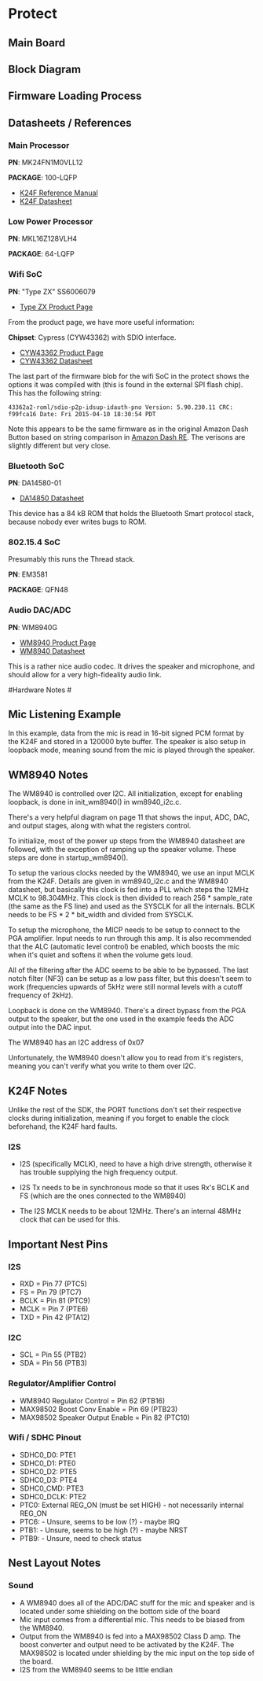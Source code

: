 # Protect #


## Main Board ##


## Block Diagram ##

## Firmware Loading Process ##


## Datasheets / References ##



### Main Processor ###

**PN**: MK24FN1M0VLL12

**PACKAGE**: 100-LQFP

- [K24F Reference Manual](https://www.nxp.com/docs/en/reference-manual/K24P144M120SF5RM.pdf)
- [K24F Datasheet](https://www.nxp.com/docs/en/data-sheet/K24P144M120SF5.pdf)

### Low Power Processor ###

**PN**: MKL16Z128VLH4

**PACKAGE**: 64-LQFP

### Wifi SoC ###

**PN**: "Type ZX" SS6006079

- [Type ZX Product Page](https://wireless.murata.com/eng/type-zx.html)

From the product page, we have more useful information:

**Chipset**: Cypress (CYW43362) with SDIO interface.

- [CYW43362 Product Page](http://www.cypress.com/documentation/datasheets/cyw43362-single-chip-ieee-80211-bgn-macbasebandradio-sdio)
- [CYW43362 Datasheet](http://www.cypress.com/file/363721/download)

The last part of the firmware blob for the wifi SoC in the protect shows the options it was compiled with (this is found in the external SPI flash chip). This has the following string:

```43362a2-roml/sdio-p2p-idsup-idauth-pno Version: 5.90.230.11 CRC: f99fca16 Date: Fri 2015-04-10 18:30:54 PDT```

Note this appears to be the same firmware as in the original Amazon Dash Button based on string comparison in [Amazon Dash RE](https://github.com/dekuNukem/Amazon_Dash_Button). The verisons are slightly different but very close.

 
### Bluetooth SoC ###

**PN**: DA14580-01

- [DA14850 Datasheet](https://support.dialog-semiconductor.com/downloads/DA14580_DS_v3.1.pdf)

This device has a 84 kB ROM that holds the Bluetooth Smart protocol stack, because nobody ever writes bugs to ROM.

### 802.15.4 SoC ###

Presumably this runs the Thread stack.

**PN**: EM3581

**PACKAGE**: QFN48

### Audio DAC/ADC ###

**PN**: WM8940G

- [WM8940 Product Page](https://www.cirrus.com/products/wm8940/)
- [WM8940 Datasheet](https://statics.cirrus.com/pubs/proDatasheet/WM8940_v4.3.pdf)

This is a rather nice audio codec. It drives the speaker and microphone, and should allow for a very high-fideality audio link.

#Hardware Notes #

## Mic Listening Example ##

In this example, data from the mic is read in 16-bit signed PCM format by the K24F and stored in a 120000 byte buffer. The speaker is also setup in loopback mode, meaning sound from the mic is played through the speaker.

## WM8940 Notes ##

The WM8940 is controlled over I2C. All initialization, except for enabling loopback, is done in init_wm8940() in wm8940_i2c.c. 

There's a very helpful diagram on page 11 that shows the input, ADC, DAC, and output stages, along with what the registers control.

To initialize, most of the power up steps from the WM8940 datasheet are followed, with the exception of ramping up the speaker volume. These steps are done in startup_wm8940().

To setup the various clocks needed by the WM8940, we use an input MCLK from the K24F. Details are given in wm8940_i2c.c and the WM8940 datasheet, but basically this clock is fed into a PLL which steps the 12MHz MCLK to 98.304MHz.
This clock is then divided to reach 256 * sample_rate (the same as the FS line) and used as the SYSCLK for all the internals. BCLK needs to be FS * 2 * bit_width and divided from SYSCLK.  

To setup the microphone, the MICP needs to be setup to connect to the PGA amplifier. Input needs to run through this amp. It is also recommended that the ALC (automatic level control) be enabled, which boosts the mic when it's quiet and softens it when the volume gets loud.

All of the filtering after the ADC seems to be able to be bypassed. The last notch filter (NF3) can be setup as a low pass filter, but this doesn't seem to work (frequencies upwards of 5kHz were still normal levels with a cutoff frequency of 2kHz).

Loopback is done on the WM8940. There's a direct bypass from the PGA output to the speaker, but the one used in the example feeds the ADC output into the DAC input.

The WM8940 has an I2C address of 0x07

Unfortunately, the WM8940 doesn't allow you to read from it's registers, meaning you can't verify what you write to them over I2C.

## K24F Notes ##
Unlike the rest of the SDK, the PORT functions don't set their respective clocks during initialization, meaning if you forget to enable the clock beforehand, the K24F hard faults.

### I2S ###
* I2S (specifically MCLK), need to have a high drive strength, otherwise it has trouble supplying the high frequency output.

* I2S Tx needs to be in synchronous mode so that it uses Rx's BCLK and FS (which are the ones connected to the WM8940)

* The I2S MCLK needs to be about 12MHz. There's an internal 48MHz clock that can be used for this.

## Important Nest Pins ##

### I2S ###
* RXD = Pin 77 (PTC5)
* FS = Pin 79 (PTC7)
* BCLK = Pin 81 (PTC9)
* MCLK = Pin 7 (PTE6)
* TXD = Pin 42 (PTA12)

### I2C ###
* SCL = Pin 55 (PTB2)
* SDA = Pin 56 (PTB3)

### Regulator/Amplifier Control ###
* WM8940 Regulator Control = Pin 62 (PTB16)
* MAX98502 Boost Conv Enable = Pin 69 (PTB23)
* MAX98502 Speaker Output Enable = Pin 82 (PTC10)

### Wifi / SDHC Pinout ###
* SDHC0_D0: PTE1
* SDHC0_D1: PTE0
* SDHC0_D2: PTE5
* SDHC0_D3: PTE4
* SDHC0_CMD: PTE3
* SDHC0_DCLK: PTE2
* PTC0: External REG_ON (must be set HIGH) - not necessarily internal REG_ON
* PTC6: - Unsure, seems to be low (?) - maybe IRQ
* PTB1: - Unsure, seems to be high (?) - maybe NRST
* PTB9: - Unsure, need to check status

## Nest Layout Notes ##

### Sound ###
* A WM8940 does all of the ADC/DAC stuff for the mic and speaker and is located under some shielding on the bottom side of the board
* Mic input comes from a differential mic. This needs to be biased from the WM8940.
* Output from the WM8940 is fed into a MAX98502 Class D amp. The boost converter and output need to be activated by the K24F. The MAX98502 is located under shielding by the mic input on the top side of the board.
* I2S from the WM8940 seems to be little endian
